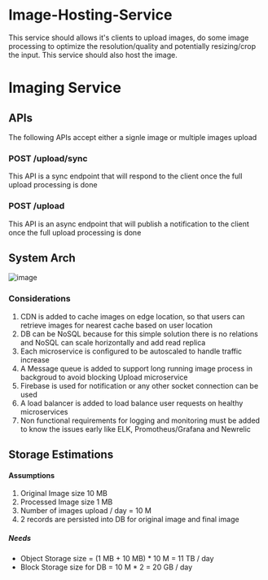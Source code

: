 # Image-Hosting-Service
This service should allows it's clients to upload images, do some image processing to optimize the resolution/quality and potentially resizing/crop the input. This service should also host the image.

# Imaging Service
## APIs
The following APIs accept either a signle image or multiple images upload
### POST /upload/sync
This API is a sync endpoint that will respond to the client once the full upload processing is done
### POST /upload
This API is an async endpoint that will publish a notification to the client once the full upload processing is done

## System Arch
![image](https://user-images.githubusercontent.com/11890971/154488850-26a9b4fb-88cb-4e0b-9acd-cafab0103702.png)
### Considerations
1. CDN is added to cache images on edge location, so that users can retrieve images for nearest cache based on user location
2. DB can be NoSQL because for this simple solution there is no relations and NoSQL can scale horizontally and add read replica
3. Each microservice is configured to be autoscaled to handle traffic increase
4. A Message queue is added to support long running image process in backgroud to avoid blocking Upload microservice
5. Firebase is used for notification or any other socket connection can be used
6. A load balancer is added to load balance user requests on healthy microservices
7. Non functional requirements for logging and monitoring must be added to know the issues early like ELK, Promotheus/Grafana and Newrelic

## Storage Estimations
#### Assumptions
1. Original Image size 10 MB
2. Processed Image size 1 MB
3. Number of images upload / day = 10 M
4. 2 records are persisted into DB for original image and final image
##### Needs
- Object Storage size = (1 MB + 10 MB) * 10 M = 11 TB / day
- Block Storage size for DB = 10 M * 2 = 20 GB / day
